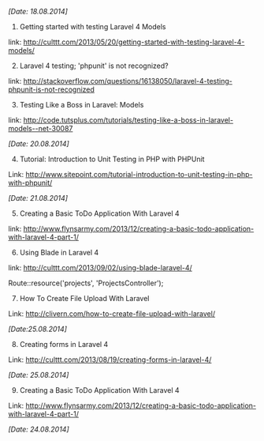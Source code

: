 *[Date: 18.08.2014]*


1. Getting started with testing Laravel 4 Models

link: http://culttt.com/2013/05/20/getting-started-with-testing-laravel-4-models/


2. Laravel 4 testing; 'phpunit' is not recognized?

link: http://stackoverflow.com/questions/16138050/laravel-4-testing-phpunit-is-not-recognized


3. Testing Like a Boss in Laravel: Models

link: http://code.tutsplus.com/tutorials/testing-like-a-boss-in-laravel-models--net-30087

*[Date: 20.08.2014]*


4. Tutorial: Introduction to Unit Testing in PHP with PHPUnit

Link: http://www.sitepoint.com/tutorial-introduction-to-unit-testing-in-php-with-phpunit/

*[Date: 21.08.2014]*


5. Creating a Basic ToDo Application With Laravel 4 

link: http://www.flynsarmy.com/2013/12/creating-a-basic-todo-application-with-laravel-4-part-1/


6. Using Blade in Laravel 4

link: http://culttt.com/2013/09/02/using-blade-laravel-4/

Route::resource('projects', 'ProjectsController');


7. How To Create File Upload With Laravel

Link: http://clivern.com/how-to-create-file-upload-with-laravel/

*[Date:25.08.2014]*

8. Creating forms in Laravel 4

Link: http://culttt.com/2013/08/19/creating-forms-in-laravel-4/

*[Date: 25.08.2014]*

9. Creating a Basic ToDo Application With Laravel 4

Link: http://www.flynsarmy.com/2013/12/creating-a-basic-todo-application-with-laravel-4-part-1/

*[Date: 24.08.2014]*